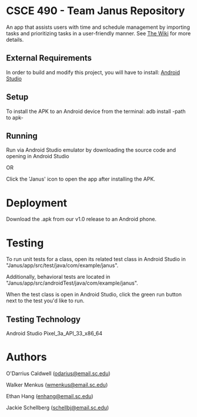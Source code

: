 # CSCE 490 - Team Janus Repository
An app that assists users with time and schedule management by 
importing tasks and prioritizing tasks in a user-friendly manner.
See [The Wiki](https://github.com/SCCapstone/Janus/wiki/Design) for more details.

## External Requirements 
In order to build and modify this project, you will have to install:
[Android Studio](https://developer.android.com/studio?gclid=CjwKCAjwwL6aBhBlEiwADycBIOz3YIYs4PJmKeNib_s6k3JMAbtTplALm8hcMsxh7oyoLt05ShGCgxoCAYQQAvD_BwE&gclsrc=aw.ds)

## Setup
To install the APK to an Android device from the terminal: adb install -path to apk-

## Running
Run via Android Studio emulator by downloading the source code and opening in Android Studio 

OR 

Click the 'Janus' icon to open the app after installing the APK.

# Deployment
Download the .apk from our v1.0 release to an Android phone.

# Testing
To run unit tests for a class, open its related test class in Android Studio in "Janus/app/src/test/java/com/example/janus".

Additionally, behavioral tests are located in "Janus/app/src/androidTest/java/com/example/janus".

When the test class is open in Android Studio, click the green run button next to the test you'd like to run.

## Testing Technology
Android Studio Pixel_3a_API_33_x86_64

# Authors

O'Darrius Caldwell (odarius@email.sc.edu)

Walker Menkus (wmenkus@email.sc.edu)

Ethan Hang (enhang@email.sc.edu)

Jackie Schellberg (schellbj@email.sc.edu)
